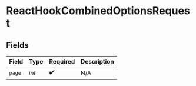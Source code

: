# ReactHookCombinedOptionsRequest


## Fields

| Field              | Type               | Required           | Description        |
| ------------------ | ------------------ | ------------------ | ------------------ |
| `page`             | *int*              | :heavy_check_mark: | N/A                |